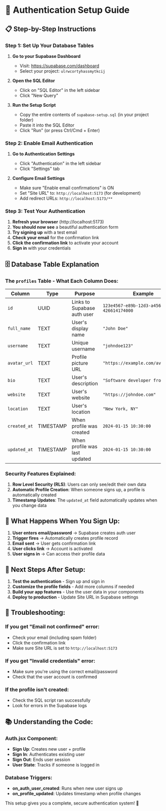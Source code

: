 # 🔐 Authentication Setup Guide

## 📋 **Step-by-Step Instructions**

### **Step 1: Set Up Your Database Tables**

1. **Go to your Supabase Dashboard**
   - Visit: https://supabase.com/dashboard
   - Select your project: `ulrwcortyhassmytkcij`

2. **Open the SQL Editor**
   - Click on "SQL Editor" in the left sidebar
   - Click "New Query"

3. **Run the Setup Script**
   - Copy the entire contents of `supabase-setup.sql` (in your project folder)
   - Paste it into the SQL Editor
   - Click "Run" (or press Ctrl/Cmd + Enter)

### **Step 2: Enable Email Authentication**

1. **Go to Authentication Settings**
   - Click "Authentication" in the left sidebar
   - Click "Settings" tab

2. **Configure Email Settings**
   - Make sure "Enable email confirmations" is ON
   - Set "Site URL" to: `http://localhost:5173` (for development)
   - Add redirect URLs: `http://localhost:5173/**`

### **Step 3: Test Your Authentication**

1. **Refresh your browser** (http://localhost:5173)
2. **You should now see** a beautiful authentication form
3. **Try signing up** with a test email
4. **Check your email** for the confirmation link
5. **Click the confirmation link** to activate your account
6. **Sign in** with your credentials

## 🗄️ **Database Table Explanation**

### **The `profiles` Table - What Each Column Does:**

| Column | Type | Purpose | Example |
|--------|------|---------|---------|
| `id` | UUID | Links to Supabase auth user | `123e4567-e89b-12d3-a456-426614174000` |
| `full_name` | TEXT | User's display name | `"John Doe"` |
| `username` | TEXT | Unique username | `"johndoe123"` |
| `avatar_url` | TEXT | Profile picture URL | `"https://example.com/avatar.jpg"` |
| `bio` | TEXT | User's description | `"Software developer from NYC"` |
| `website` | TEXT | User's website | `"https://johndoe.com"` |
| `location` | TEXT | User's location | `"New York, NY"` |
| `created_at` | TIMESTAMP | When profile was created | `2024-01-15 10:30:00` |
| `updated_at` | TIMESTAMP | When profile was last updated | `2024-01-15 10:30:00` |

### **Security Features Explained:**

1. **Row Level Security (RLS)**: Users can only see/edit their own data
2. **Automatic Profile Creation**: When someone signs up, a profile is automatically created
3. **Timestamp Updates**: The `updated_at` field automatically updates when you change data

## 🎯 **What Happens When You Sign Up:**

1. **User enters email/password** → Supabase creates auth user
2. **Trigger fires** → Automatically creates profile record
3. **Email sent** → User gets confirmation link
4. **User clicks link** → Account is activated
5. **User signs in** → Can access their profile data

## 🚀 **Next Steps After Setup:**

1. **Test the authentication** - Sign up and sign in
2. **Customize the profile fields** - Add more columns if needed
3. **Build your app features** - Use the user data in your components
4. **Deploy to production** - Update Site URL in Supabase settings

## 🔧 **Troubleshooting:**

### **If you get "Email not confirmed" error:**
- Check your email (including spam folder)
- Click the confirmation link
- Make sure Site URL is set to `http://localhost:5173`

### **If you get "Invalid credentials" error:**
- Make sure you're using the correct email/password
- Check that the user account is confirmed

### **If the profile isn't created:**
- Check the SQL script ran successfully
- Look for errors in the Supabase logs

## 📚 **Understanding the Code:**

### **Auth.jsx Component:**
- **Sign Up**: Creates new user + profile
- **Sign In**: Authenticates existing user
- **Sign Out**: Ends user session
- **User State**: Tracks if someone is logged in

### **Database Triggers:**
- **on_auth_user_created**: Runs when new user signs up
- **on_profile_updated**: Updates timestamp when profile changes

This setup gives you a complete, secure authentication system! 🎉









